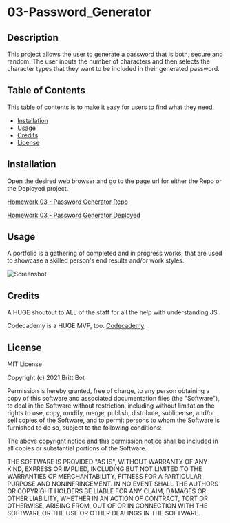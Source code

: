 # 03-Password_Generator
## Description 

This project allows the user to generate a password that is both, secure and random. The user inputs the number of characters and then selects the character types that they want to be included in their generated password.


## Table of Contents 

This table of contents is to make it easy for users to find what they need.

* [Installation](#installation)
* [Usage](#usage)
* [Credits](#credits)
* [License](#license)


## Installation

Open the desired web browser and go to the page url for either the Repo or the Deployed project.

[Homework 03 - Password Generator Repo](https://github.com/britt-bot/03-Password_Generator)

[Homework 03 - Password Generator Deployed](https://britt-bot.github.io/03-Password_Generator/)


## Usage 

A portfolio is a gathering of completed and in progress works, that are used to showcase a skilled person's end results and/or work styles.

![Screenshot](https://user-images.githubusercontent.com/77466708/114288949-7021aa80-9a39-11eb-9302-6987aa105e69.png)


## Credits

A HUGE shoutout to ALL of the staff for all the help with understanding JS. 

Codecademy is a HUGE MVP, too. 
[Codecademy](https://www.codecademy.com/)


## License

MIT License

Copyright (c) 2021 Britt Bot

Permission is hereby granted, free of charge, to any person obtaining a copy
of this software and associated documentation files (the "Software"), to deal
in the Software without restriction, including without limitation the rights
to use, copy, modify, merge, publish, distribute, sublicense, and/or sell
copies of the Software, and to permit persons to whom the Software is
furnished to do so, subject to the following conditions:

The above copyright notice and this permission notice shall be included in all
copies or substantial portions of the Software.

THE SOFTWARE IS PROVIDED "AS IS", WITHOUT WARRANTY OF ANY KIND, EXPRESS OR
IMPLIED, INCLUDING BUT NOT LIMITED TO THE WARRANTIES OF MERCHANTABILITY,
FITNESS FOR A PARTICULAR PURPOSE AND NONINFRINGEMENT. IN NO EVENT SHALL THE
AUTHORS OR COPYRIGHT HOLDERS BE LIABLE FOR ANY CLAIM, DAMAGES OR OTHER
LIABILITY, WHETHER IN AN ACTION OF CONTRACT, TORT OR OTHERWISE, ARISING FROM,
OUT OF OR IN CONNECTION WITH THE SOFTWARE OR THE USE OR OTHER DEALINGS IN THE
SOFTWARE.
